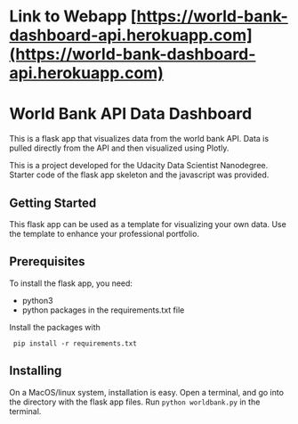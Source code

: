 # Link to Webapp [https://world-bank-dashboard-api.herokuapp.com](https://world-bank-dashboard-api.herokuapp.com)

# World Bank API Data Dashboard 

This is a flask app that visualizes data from the world bank API. Data is
pulled directly from the API and then visualized using Plotly.

This is a project developed for the Udacity Data Scientist Nanodegree.
Starter code of the flask app skeleton and the javascript was provided.  

## Getting Started 

This flask app can be used as a template for visualizing your own data. Use
the template to enhance your professional portfolio.

## Prerequisites

To install the flask app, you need:
- python3
- python packages in the requirements.txt file
 
 Install the packages with
``` 
 pip install -r requirements.txt
```

## Installing

On a MacOS/linux system, installation is easy. Open a terminal, and go into 
the directory with the flask app files. Run `python worldbank.py` in the terminal.
